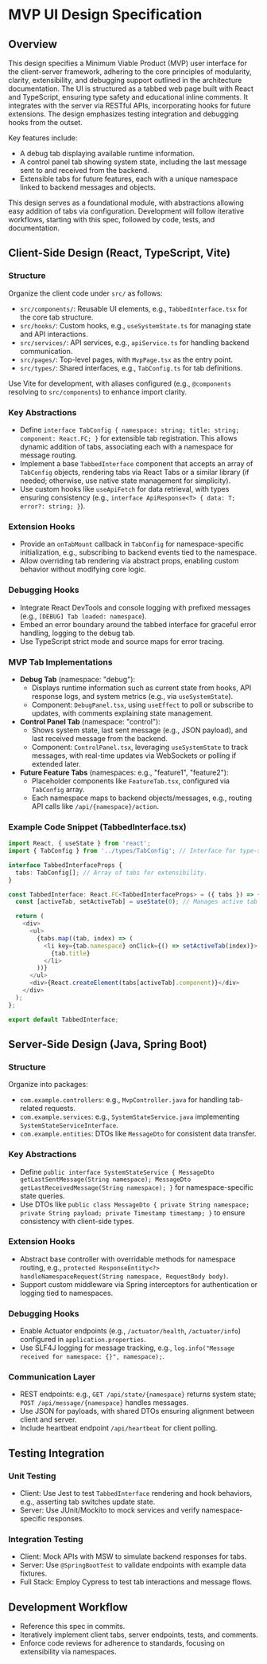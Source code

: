 # MVP UI Design Specification

## Overview
This design specifies a Minimum Viable Product (MVP) user interface for the client-server framework, adhering to the core principles of modularity, clarity, extensibility, and debugging support outlined in the architecture documentation. The UI is structured as a tabbed web page built with React and TypeScript, ensuring type safety and educational inline comments. It integrates with the server via RESTful APIs, incorporating hooks for future extensions. The design emphasizes testing integration and debugging hooks from the outset.

Key features include:
- A debug tab displaying available runtime information.
- A control panel tab showing system state, including the last message sent to and received from the backend.
- Extensible tabs for future features, each with a unique namespace linked to backend messages and objects.

This design serves as a foundational module, with abstractions allowing easy addition of tabs via configuration. Development will follow iterative workflows, starting with this spec, followed by code, tests, and documentation.

## Client-Side Design (React, TypeScript, Vite)

### Structure
Organize the client code under `src/` as follows:
- `src/components/`: Reusable UI elements, e.g., `TabbedInterface.tsx` for the core tab structure.
- `src/hooks/`: Custom hooks, e.g., `useSystemState.ts` for managing state and API interactions.
- `src/services/`: API services, e.g., `apiService.ts` for handling backend communication.
- `src/pages/`: Top-level pages, with `MvpPage.tsx` as the entry point.
- `src/types/`: Shared interfaces, e.g., `TabConfig.ts` for tab definitions.

Use Vite for development, with aliases configured (e.g., `@components` resolving to `src/components`) to enhance import clarity.

### Key Abstractions
- Define `interface TabConfig { namespace: string; title: string; component: React.FC; }` for extensible tab registration. This allows dynamic addition of tabs, associating each with a namespace for message routing.
- Implement a base `TabbedInterface` component that accepts an array of `TabConfig` objects, rendering tabs via React Tabs or a similar library (if needed; otherwise, use native state management for simplicity).
- Use custom hooks like `useApiFetch` for data retrieval, with types ensuring consistency (e.g., `interface ApiResponse<T> { data: T; error?: string; }`).

### Extension Hooks
- Provide an `onTabMount` callback in `TabConfig` for namespace-specific initialization, e.g., subscribing to backend events tied to the namespace.
- Allow overriding tab rendering via abstract props, enabling custom behavior without modifying core logic.

### Debugging Hooks
- Integrate React DevTools and console logging with prefixed messages (e.g., `[DEBUG] Tab loaded: namespace`).
- Embed an error boundary around the tabbed interface for graceful error handling, logging to the debug tab.
- Use TypeScript strict mode and source maps for error tracing.

### MVP Tab Implementations
- **Debug Tab** (namespace: "debug"):
  - Displays runtime information such as current state from hooks, API response logs, and system metrics (e.g., via `useSystemState`).
  - Component: `DebugPanel.tsx`, using `useEffect` to poll or subscribe to updates, with comments explaining state management.
- **Control Panel Tab** (namespace: "control"):
  - Shows system state, last sent message (e.g., JSON payload), and last received message from the backend.
  - Component: `ControlPanel.tsx`, leveraging `useSystemState` to track messages, with real-time updates via WebSockets or polling if extended later.
- **Future Feature Tabs** (namespaces: e.g., "feature1", "feature2"):
  - Placeholder components like `FeatureTab.tsx`, configured via `TabConfig` array.
  - Each namespace maps to backend objects/messages, e.g., routing API calls like `/api/{namespace}/action`.

### Example Code Snippet (TabbedInterface.tsx)
```typescript
import React, { useState } from 'react';
import { TabConfig } from '../types/TabConfig'; // Interface for type-safe tab configs.

interface TabbedInterfaceProps {
  tabs: TabConfig[]; // Array of tabs for extensibility.
}

const TabbedInterface: React.FC<TabbedInterfaceProps> = ({ tabs }) => {
  const [activeTab, setActiveTab] = useState(0); // Manages active tab index for simple navigation.

  return (
    <div>
      <ul>
        {tabs.map((tab, index) => (
          <li key={tab.namespace} onClick={() => setActiveTab(index)}>
            {tab.title}
          </li>
        ))}
      </ul>
      <div>{React.createElement(tabs[activeTab].component)}</div>
    </div>
  );
};

export default TabbedInterface;
```

## Server-Side Design (Java, Spring Boot)

### Structure
Organize into packages:
- `com.example.controllers`: e.g., `MvpController.java` for handling tab-related requests.
- `com.example.services`: e.g., `SystemStateService.java` implementing `SystemStateServiceInterface`.
- `com.example.entities`: DTOs like `MessageDto` for consistent data transfer.

### Key Abstractions
- Define `public interface SystemStateService { MessageDto getLastSentMessage(String namespace); MessageDto getLastReceivedMessage(String namespace); }` for namespace-specific state queries.
- Use DTOs like `public class MessageDto { private String namespace; private String payload; private Timestamp timestamp; }` to ensure consistency with client-side types.

### Extension Hooks
- Abstract base controller with overridable methods for namespace routing, e.g., `protected ResponseEntity<?> handleNamespaceRequest(String namespace, RequestBody body)`.
- Support custom middleware via Spring interceptors for authentication or logging tied to namespaces.

### Debugging Hooks
- Enable Actuator endpoints (e.g., `/actuator/health`, `/actuator/info`) configured in `application.properties`.
- Use SLF4J logging for message tracking, e.g., `log.info("Message received for namespace: {}", namespace);`.

### Communication Layer
- REST endpoints: e.g., `GET /api/state/{namespace}` returns system state; `POST /api/message/{namespace}` handles messages.
- Use JSON for payloads, with shared DTOs ensuring alignment between client and server.
- Include heartbeat endpoint `/api/heartbeat` for client polling.

## Testing Integration

### Unit Testing
- Client: Use Jest to test `TabbedInterface` rendering and hook behaviors, e.g., asserting tab switches update state.
- Server: Use JUnit/Mockito to mock services and verify namespace-specific responses.

### Integration Testing
- Client: Mock APIs with MSW to simulate backend responses for tabs.
- Server: Use `@SpringBootTest` to validate endpoints with example data fixtures.
- Full Stack: Employ Cypress to test tab interactions and message flows.

## Development Workflow
- Reference this spec in commits.
- Iteratively implement client tabs, server endpoints, tests, and comments.
- Enforce code reviews for adherence to standards, focusing on extensibility via namespaces.